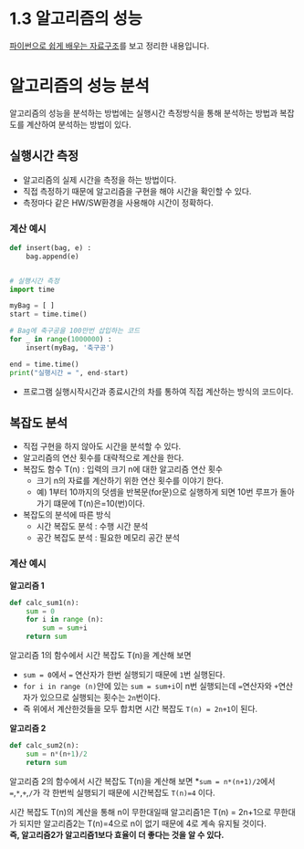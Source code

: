 # 1.3 알고리즘의 성능
[파이썬으로 쉽게 배우는 자료구조](https://www.booksr.co.kr/product/%ED%8C%8C%EC%9D%B4%EC%8D%AC%EC%9C%BC%EB%A1%9C-%EC%89%BD%EA%B2%8C-%EB%B0%B0%EC%9A%B0%EB%8A%94-%EC%9E%90%EB%A3%8C%EA%B5%AC%EC%A1%B0/)를 보고 정리한 내용입니다.

# 알고리즘의 성능 분석
알고리즘의 성능을 분석하는 방법에는 실행시간 측정방식을 통해 분석하는 방법과 복잡도를 계산하여 분석하는 방법이 있다.

## 실행시간 측정
* 알고리즘의 실제 시간을 측정을 하는 방법이다.
* 직접 측정하기 때문에 알고리즘을 구현을 해야 시간을 확인할 수 있다.
* 측정마다 같은 HW/SW환경을 사용해야 시간이 정확하다.

### 계산 예시
```python
def insert(bag, e) :
    bag.append(e)


# 실행시간 측정
import time

myBag = [ ]
start = time.time()

# Bag에 축구공을 100만번 삽입하는 코드
for _ in range(1000000) :
    insert(myBag, '축구공')

end = time.time()
print("실행시간 = ", end-start)
```
* 프로그램 실행시작시간과 종료시간의 차를 통하여 직접 계산하는 방식의 코드이다.

## 복잡도 분석

* 직접 구현을 하지 않아도 시간을 분석할 수 있다.
* 알고리즘의 연산 횟수를 대략적으로 계산을 한다.
* 복잡도 함수 T(n) : 입력의 크기 n에 대한 알고리즘 연산 횟수
  * 크기 n의 자료를 계산하기 위한 연산 횟수를 이야기 한다.
  * 예) 1부터 10까지의 덧셈을 반복문(for문)으로 실행하게 되면 10번 루프가 돌아가기 떄문에 T(n)은=10(번)이다.
* 복잡도의 분석에 따른 방식
  * 시간 복잡도 분석 : 수행 시간 분석
  * 공간 복잡도 분석 : 필요한 메모리 공간 분석

### 계산 예시
**알고리즘 1**
```python
def calc_sum1(n):
    sum = 0
    for i in range (n):
        sum = sum+i
    return sum
```
알고리즘 1의 함수에서 시간 복잡도 T(n)을 계산해 보면
* `sum = 0`에서 `=` 연산자가 한번 실행되기 때문에 `1`번 실행된다. 
* `for i in range (n)`안에 있는 `sum = sum+i`이 n번 실행되는데 `=`연산자와 `+`연산자가 있으므로 실행되는 횟수는 `2n`번이다.
* 즉 위에서 계산한것들을 모두 합치면 시간 복잡도 `T(n) = 2n+1`이 된다.
  
  
**알고리즘 2**
```python
def calc_sum2(n):
    sum = n*(n+1)/2
    return sum
```
알고리즘 2의 함수에서 시간 복잡도 T(n)을 계산해 보면
*`sum = n*(n+1)/2`에서 `=`,`*`,`+`,`/`가 각 한번씩 실행되기 때문에 시간복잡도 `T(n)=4` 이다.

시간 복잡도 T(n)의 계산을 통해 n이 무한대일때 알고리즘1은 T(n) = 2n+1으로 무한대가 되지만 알고리즘2는 T(n)=4으로 n이 없기 때문에 4로 계속 유지될 것이다.   
**즉, 알고리즘2가 알고리즘1보다 효율이 더 좋다는 것을 알 수 있다.**
